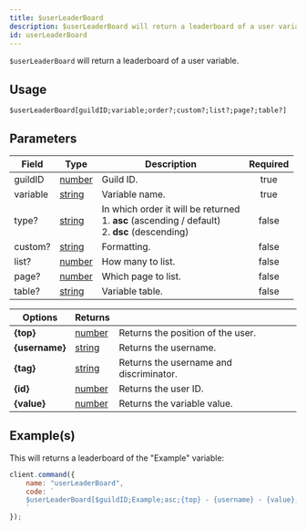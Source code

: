 ```yaml
---
title: $userLeaderBoard
description: $userLeaderBoard will return a leaderboard of a user variable.
id: userLeaderBoard
---
```


`$userLeaderBoard` will return a leaderboard of a user variable.

## Usage

```aoi
$userLeaderBoard[guildID;variable;order?;custom?;list?;page?;table?]
```

## Parameters

| Field    | Type                                                                                              | Description                                                                                               | Required |
| -------- | ------------------------------------------------------------------------------------------------- | --------------------------------------------------------------------------------------------------------- | :------: |
| guildID  | [number](https://developer.mozilla.org/en-US/docs/Web/JavaScript/Reference/Global_Objects/Number) | Guild ID.                                                                                                 |   true   |
| variable | [string](https://developer.mozilla.org/en-US/docs/Web/JavaScript/Reference/Global_Objects/String) | Variable name.                                                                                            |   true   |
| type?    | [string](https://developer.mozilla.org/en-US/docs/Web/JavaScript/Reference/Global_Objects/String) | In which order it will be returned <br /> 1. **asc** (ascending / default) <br /> 2. **dsc** (descending) |  false   |
| custom?  | [string](https://developer.mozilla.org/en-US/docs/Web/JavaScript/Reference/Global_Objects/String) | Formatting.                                                                                               |  false   |
| list?    | [number](https://developer.mozilla.org/en-US/docs/Web/JavaScript/Reference/Global_Objects/Number) | How many to list.                                                                                         |  false   |
| page?    | [number](https://developer.mozilla.org/en-US/docs/Web/JavaScript/Reference/Global_Objects/Number) | Which page to list.                                                                                       |  false   |
| table?   | [string](https://developer.mozilla.org/en-US/docs/Web/JavaScript/Reference/Global_Objects/String) | Variable table.                                                                                           |  false   |

| Options          | Returns                                                                                           |                                         |
| ---------------- | ------------------------------------------------------------------------------------------------- | --------------------------------------- |
| **\{top\}**      | [number](https://developer.mozilla.org/en-US/docs/Web/JavaScript/Reference/Global_Objects/Number) | Returns the position of the user.       |
| **\{username\}** | [string](https://developer.mozilla.org/en-US/docs/Web/JavaScript/Reference/Global_Objects/String) | Returns the username.                   |
| **\{tag\}**      | [string](https://developer.mozilla.org/en-US/docs/Web/JavaScript/Reference/Global_Objects/String) | Returns the username and discriminator. |
| **\{id\}**       | [number](https://developer.mozilla.org/en-US/docs/Web/JavaScript/Reference/Global_Objects/Number) | Returns the user ID.                    |
| **\{value\}**    | [number](https://developer.mozilla.org/en-US/docs/Web/JavaScript/Reference/Global_Objects/Number) | Returns the variable value.             |

## Example(s)

This will returns a leaderboard of the "Example" variable:

```javascript
client.command({
    name: "userLeaderBoard",
    code: `
    $userLeaderBoard[$guildID;Example;asc;{top} - {username} - {value};10;1;main]
    `
});
```

